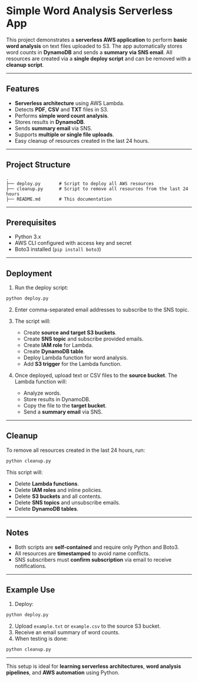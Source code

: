 # Simple Word Analysis Serverless App

This project demonstrates a **serverless AWS application** to perform **basic word analysis** on text files uploaded to S3. The app automatically stores word counts in **DynamoDB** and sends a **summary via SNS email**. All resources are created via a **single deploy script** and can be removed with a **cleanup script**.

---

## Features

* **Serverless architecture** using AWS Lambda.
* Detects **PDF**, **CSV** and **TXT** files in S3.
* Performs **simple word count analysis**.
* Stores results in **DynamoDB**.
* Sends **summary email** via SNS.
* Supports **multiple or single file uploads**.
* Easy cleanup of resources created in the last 24 hours.

---

## Project Structure

```
.
├── deploy.py       # Script to deploy all AWS resources
├── cleanup.py      # Script to remove all resources from the last 24 hours
├── README.md       # This documentation
```

---

## Prerequisites

* Python 3.x
* AWS CLI configured with access key and secret
* Boto3 installed (`pip install boto3`)

---

## Deployment

1. Run the deploy script:

```bash
python deploy.py
```

2. Enter comma-separated email addresses to subscribe to the SNS topic.

3. The script will:

   * Create **source and target S3 buckets**.
   * Create **SNS topic** and subscribe provided emails.
   * Create **IAM role** for Lambda.
   * Create **DynamoDB table**.
   * Deploy Lambda function for word analysis.
   * Add **S3 trigger** for the Lambda function.

4. Once deployed, upload text or CSV files to the **source bucket**.
   The Lambda function will:

   * Analyze words.
   * Store results in DynamoDB.
   * Copy the file to the **target bucket**.
   * Send a **summary email** via SNS.

---

## Cleanup

To remove all resources created in the last 24 hours, run:

```bash
python cleanup.py
```

This script will:

* Delete **Lambda functions**.
* Delete **IAM roles** and inline policies.
* Delete **S3 buckets** and all contents.
* Delete **SNS topics** and unsubscribe emails.
* Delete **DynamoDB tables**.

---

## Notes

* Both scripts are **self-contained** and require only Python and Boto3.
* All resources are **timestamped** to avoid name conflicts.
* SNS subscribers must **confirm subscription** via email to receive notifications.

---

## Example Use

1. Deploy:

```bash
python deploy.py
```

2. Upload `example.txt` or `example.csv` to the source S3 bucket.
3. Receive an email summary of word counts.
4. When testing is done:

```bash
python cleanup.py
```

---

This setup is ideal for **learning serverless architectures**, **word analysis pipelines**, and **AWS automation** using Python.
